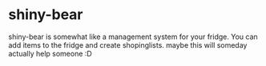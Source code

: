 # shiny-bear
shiny-bear is somewhat like a management system for your fridge.
You can add items to the fridge and create shopinglists.
maybe this will someday actually help someone :D
